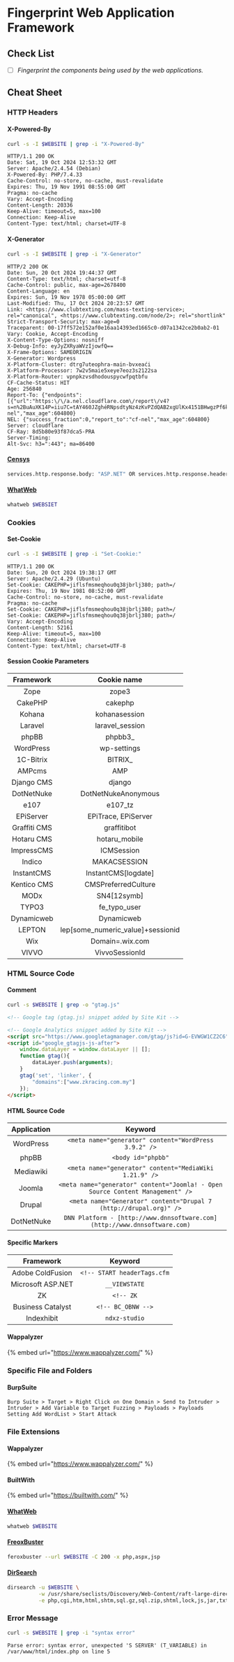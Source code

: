 # Fingerprint Web Application Framework

## Check List

* [ ] _Fingerprint the components being used by the web applications._

## Cheat Sheet

### HTTP Headers

#### X-Powered-By

```bash
curl -s -I $WEBSITE | grep -i "X-Powered-By"
```

```http
HTTP/1.1 200 OK
Date: Sat, 19 Oct 2024 12:53:32 GMT
Server: Apache/2.4.54 (Debian)
X-Powered-By: PHP/7.4.33
Cache-Control: no-store, no-cache, must-revalidate
Expires: Thu, 19 Nov 1991 08:55:00 GMT
Pragma: no-cache
Vary: Accept-Encoding
Content-Length: 20336
Keep-Alive: timeout=5, max=100
Connection: Keep-Alive
Content-Type: text/html; charset=UTF-8

```

#### X-Generator

```bash
curl -s -I $WEBSITE | grep -i "X-Generator"
```

```http
HTTP/2 200 OK
Date: Sun, 20 Oct 2024 19:44:37 GMT
Content-Type: text/html; charset=utf-8
Cache-Control: public, max-age=2678400
Content-Language: en
Expires: Sun, 19 Nov 1978 05:00:00 GMT
Last-Modified: Thu, 17 Oct 2024 20:23:57 GMT
Link: <https://www.clubtexting.com/mass-texting-service>; rel="canonical", <https://www.clubtexting.com/node/2>; rel="shortlink"
Strict-Transport-Security: max-age=0
Traceparent: 00-17ff572e152af0e16aa14393ed1665c0-d07a1342ce2b0ab2-01
Vary: Cookie, Accept-Encoding
X-Content-Type-Options: nosniff
X-Debug-Info: eyJyZXRyaWVzIjowfQ==
X-Frame-Options: SAMEORIGIN
X-Generator: Wordpress
X-Platform-Cluster: dtrg7uteophra-main-bvxeaći
X-Platform-Processor: 7w2v5maie5xeye7eoz3s2122sa
X-Platform-Router: vpnpkzvsdhodouspycwfpqtbfu
CF-Cache-Status: HIT
Age: 256840
Report-To: {"endpoints":[{"url":"https:\/\/a.nel.cloudflare.com\/report\/v4?s=n%2BuAuXK14P=iiu7C=tAY460JZghéRNpsdtyNz4zKvPZdQAB2xgUlKx4151BHwgzPf6kq9x04Xu0IyLqfpfkRuZLSLDNIOWUJ2YwrW8aIkprtCIhiXuZf%2BJa6XrteYB%2FUQ"}],"group":"cf-nel","max_age":604800}
NEL: {"success_fraction":0,"report_to":"cf-nel","max_age":604800}
Server: cloudflare
CF-Ray: 8d5b80e93f87dca5-PRA
Server-Timing:
Alt-Svc: h3=":443"; ma=86400
```

#### [Censys](https://search.censys.io/)

```bash
services.http.response.body: "ASP.NET" OR services.http.response.headers.server: "Microsoft-IIS" OR services.microsoft_sqlserver
```

#### [WhatWeb](https://github.com/urbanadventurer/WhatWeb)

```bash
whatweb $WEBSIET
```

### Cookies

#### Set-Cookie

```bash
curl -s -I $WEBSITE | grep -i "Set-Cookie:"
```

```http
HTTP/1.1 200 OK
Date: Sun, 20 Oct 2024 19:38:17 GMT
Server: Apache/2.4.29 (Ubuntu)
Set-Cookie: CAKEPHP=jiflsfmsmeqhou0q38jbrlj380; path=/
Expires: Thu, 19 Nov 1981 08:52:00 GMT
Cache-Control: no-store, no-cache, must-revalidate
Pragma: no-cache
Set-Cookie: CAKEPHP=jiflsfmsmeqhou0q38jbrlj380; path=/
Set-Cookie: CAKEPHP=jiflsfmsmeqhou0q38jbrlj380; path=/
Vary: Accept-Encoding
Content-Length: 52161
Keep-Alive: timeout=5, max=100
Connection: Keep-Alive
Content-Type: text/html; charset=UTF-8
```

#### Session Cookie Parameters <a href="#cookies-1" id="cookies-1"></a>

|   Framework  |              Cookie name             |
| :----------: | :----------------------------------: |
|     Zope     |                 zope3                |
|    CakePHP   |                cakephp               |
|    Kohana    |             kohanasession            |
|    Laravel   |           laravel\_session           |
|     phpBB    |               phpbb3\_               |
|   WordPress  |              wp-settings             |
|   1C-Bitrix  |               BITRIX\_               |
|    AMPcms    |                  AMP                 |
|  Django CMS  |                django                |
|  DotNetNuke  |          DotNetNukeAnonymous         |
|     e107     |               e107\_tz               |
|   EPiServer  |          EPiTrace, EPiServer         |
| Graffiti CMS |              graffitibot             |
|  Hotaru CMS  |            hotaru\_mobile            |
|  ImpressCMS  |              ICMSession              |
|    Indico    |             MAKACSESSION             |
|  InstantCMS  |         InstantCMS\[logdate]         |
|  Kentico CMS |          CMSPreferredCulture         |
|     MODx     |             SN4\[12symb]             |
|     TYPO3    |            fe\_typo\_user            |
|  Dynamicweb  |              Dynamicweb              |
|    LEPTON    | lep\[some\_numeric\_value]+sessionid |
|      Wix     |            Domain=.wix.com           |
|     VIVVO    |            VivvoSessionId            |

### HTML Source Code&#x20;

#### Comment

```bash
curl -s $WEBSITE | grep -o "gtag.js"
```

```html
<!-- Google tag (gtag.js) snippet added by Site Kit -->

<!-- Google Analytics snippet added by Site Kit -->
<script src="https://www.googletagmanager.com/gtag/js?id=G-EVWGW1CZ2C6" id="google_gtagjs-js" async></script>
<script id="google_gtagjs-js-after">
    window.dataLayer = window.dataLayer || [];
    function gtag(){
        dataLayer.push(arguments);
    }
    gtag('set', 'linker', {
        "domains":["www.zkracing.com.my"]
    });
</script>
```

#### HTML Source Code <a href="#html-source-code-1" id="html-source-code-1"></a>

| Application |                                     Keyword                                    |
| :---------: | :----------------------------------------------------------------------------: |
|  WordPress  |              `<meta name="generator" content="WordPress 3.9.2" />`             |
|    phpBB    |                               `<body id="phpbb"`                               |
|  Mediawiki  |             `<meta name="generator" content="MediaWiki 1.21.9" />`             |
|    Joomla   | `<meta name="generator" content="Joomla! - Open Source Content Management" />` |
|    Drupal   |       `<meta name="Generator" content="Drupal 7 (http://drupal.org)" />`       |
|  DotNetNuke |    `DNN Platform - [http://www.dnnsoftware.com](http://www.dnnsoftware.com)`   |

#### **Specific Markers**

|     Framework     |           Keyword           |
| :---------------: | :-------------------------: |
|  Adobe ColdFusion | `<!-- START headerTags.cfm` |
| Microsoft ASP.NET |        `__VIEWSTATE`        |
|         ZK        |          `<!-- ZK`          |
| Business Catalyst |      `<!-- BC_OBNW -->`     |
|     Indexhibit    |        `ndxz-studio`        |

#### Wappalyzer

{% embed url="https://www.wappalyzer.com/" %}

### Specific File and Folders

#### BurpSuite

`Burp Suite > Target > Right Click on One Domain > Send to Intruder > Intruder > Add Variable to Target Fuzzing > Payloads > Payloads Setting Add WordList > Start Attack`

### File Extensions

#### Wappalyzer

{% embed url="https://www.wappalyzer.com/" %}

#### BuiltWith

{% embed url="https://builtwith.com/" %}

#### [WhatWeb](https://github.com/urbanadventurer/WhatWeb)

```bash
whatweb $WEBSITE
```

#### [FreoxBuster](https://github.com/epi052/feroxbuster)

```bash
feroxbuster --url $WEBSITE -C 200 -x php,aspx,jsp
```

#### [DirSearch](https://github.com/maurosoria/dirsearch)

```bash
dirsearch -u $WEBSITE \
          -w /usr/share/seclists/Discovery/Web-Content/raft-large-directories.txt \
          -e php,cgi,htm,html,shtm,sql.gz,sql.zip,shtml,lock,js,jar,txt,bak,inc,smp,csv,cache,zip,old,conf,config,backup,log,pl,asp,aspx,jsp,sql,db,sqlite,mdb,wasl,tar.gz,tar.bz2,7z,rar,json,xml,yml,yaml,ini,java,py,rb,php3,php4,php5
```

### Error Message&#x20;

```bash
curl -s $WEBSITE | grep -i "syntax error"
```

```
Parse error: syntax error, unexpected 'S SERVER' (T_VARIABLE) in /var/www/html/index.php on line 5
```
